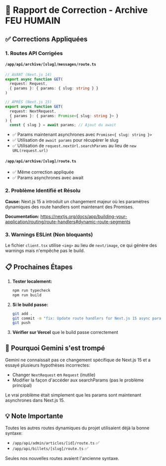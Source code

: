 # 🔧 Rapport de Correction - Archive FEU HUMAIN

## ✅ Corrections Appliquées

### 1. **Routes API Corrigées**

#### `/app/api/archive/[slug]/messages/route.ts`

```typescript
// AVANT (Next.js 14)
export async function GET(
  request: Request,
  { params }: { params: { slug: string } }
)

// APRÈS (Next.js 15)
export async function GET(
  request: NextRequest,
  { params }: { params: Promise<{ slug: string }> }
) {
  const { slug } = await params; // Ajout du await
```

- ✅ Params maintenant asynchrones avec `Promise<{ slug: string }>`
- ✅ Utilisation de `await params` pour récupérer le slug
- ✅ Utilisation de `request.nextUrl.searchParams` au lieu de `new URL(request.url)`

#### `/app/api/archive/[slug]/route.ts`

- ✅ Même correction appliquée
- ✅ Params asynchrones avec await

### 2. **Problème Identifié et Résolu**

**Cause:** Next.js 15 a introduit un changement majeur où les paramètres dynamiques des route handlers sont maintenant des Promises.

**Documentation:** https://nextjs.org/docs/app/building-your-application/routing/route-handlers#dynamic-route-segments

### 3. **Warnings ESLint (Non bloquants)**

Le fichier `client.tsx` utilise `<img>` au lieu de `next/image`, ce qui génère des warnings mais n'empêche pas le build.

## 📋 Prochaines Étapes

1. **Tester localement:**

   ```bash
   npm run typecheck
   npm run build
   ```

2. **Si le build passe:**

   ```bash
   git add .
   git commit -m "fix: Update route handlers for Next.js 15 async params"
   git push
   ```

3. **Vérifier sur Vercel** que le build passe correctement

## 🎯 Pourquoi Gemini s'est trompé

Gemini ne connaissait pas ce changement spécifique de Next.js 15 et a essayé plusieurs hypothèses incorrectes:

- Changer `NextRequest` en `Request` (inutile)
- Modifier la façon d'accéder aux searchParams (pas le problème principal)

Le vrai problème était simplement que les params sont maintenant asynchrones dans Next.js 15.

## 💡 Note Importante

Toutes les autres routes dynamiques du projet utilisaient déjà la bonne syntaxe:

- `/app/api/admin/articles/[id]/route.ts` ✅
- `/app/api/billets/[slug]/route.ts` ✅

Seules nos nouvelles routes avaient l'ancienne syntaxe.
